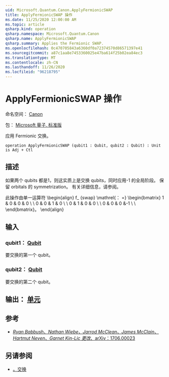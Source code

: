 ```yaml
---
uid: Microsoft.Quantum.Canon.ApplyFermionicSWAP
title: ApplyFermionicSWAP 操作
ms.date: 11/25/2020 12:00:00 AM
ms.topic: article
qsharp.kind: operation
qsharp.namespace: Microsoft.Quantum.Canon
qsharp.name: ApplyFermionicSWAP
qsharp.summary: Applies the Fermionic SWAP.
ms.openlocfilehash: 0c470705843a6360df0a72374570d86571397e41
ms.sourcegitcommit: a87c1aa8e7453360025e47ba614f25b02ea84ec3
ms.translationtype: MT
ms.contentlocale: zh-CN
ms.lasthandoff: 11/26/2020
ms.locfileid: "96218795"
---
```

# <a name="applyfermionicswap-operation"></a>ApplyFermionicSWAP 操作

命名空间： [Canon](xref:Microsoft.Quantum.Canon)

包： [Microsoft 量子. 标准版](https://nuget.org/packages/Microsoft.Quantum.Standard)


应用 Fermionic 交换。

```qsharp
operation ApplyFermionicSWAP (qubit1 : Qubit, qubit2 : Qubit) : Unit is Adj + Ctl
```


## <a name="description"></a>描述

如果两个 qubits 都是1，则这实质上是交换 qubits，同时应用-1 的全局阶段。 保留 orbitals 的 symmetrization。
有关详细信息，请参阅。

此操作由单一运算符 \begin{align} f_ {swap} \mathrel{： =} \begin{bmatrix} 1 & 0 & 0 & 0 \\ \\ 0 & 0 & 1 & 0 \\ \\ 0 & 1 & 0 & 0 \\ \\ 0 & 0 & 0 &-1 \\ \\ \end{bmatrix}。
\end{align}

## <a name="input"></a>输入

### <a name="qubit1--qubit"></a>qubit1： [Qubit](xref:microsoft.quantum.lang-ref.qubit)

要交换的第一个 qubit。


### <a name="qubit2--qubit"></a>qubit2： [Qubit](xref:microsoft.quantum.lang-ref.qubit)

要交换的第二个 qubit。



## <a name="output--unit"></a>输出： [单元](xref:microsoft.quantum.lang-ref.unit)



## <a name="references"></a>参考

- [*Ryan Babbush、Nathan Wiebe、Jarrod McClean、James McClain、Hartmut Neven、Garnet Kin-Lic 更改*、arXiv：1706.00023](https://arxiv.org/pdf/1706.00023.pdf)

## <a name="see-also"></a>另请参阅

- [。交换](xref:Microsoft.Quantum.Intrinsic.SWAP)